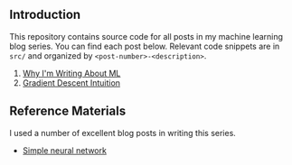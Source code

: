 ## Introduction

This repository contains source code for all posts in my machine learning blog series. You can find each post below. Relevant code snippets are in `src/` and organized by `<post-number>-<description>`.

1. [Why I'm Writing About ML](http://benbrostoff.github.io/2017/09/19/why-ml/)
2. [Gradient Descent Intuition](http://benbrostoff.github.io/2017/10/09/gradient-descent-intuition/)

## Reference Materials

I used a number of excellent blog posts in writing this series.

- [Simple neural network](https://medium.com/technology-invention-and-more/how-to-build-a-simple-neural-network-in-9-lines-of-python-code-cc8f23647ca1)
